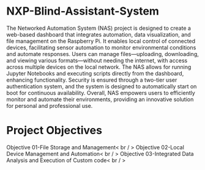 # NXP-Blind-Assistant-System

The Networked Automation System (NAS) project is designed to create a web-based dashboard that integrates automation, data visualization, and file management on the Raspberry Pi. It enables local control of connected devices, facilitating sensor automation to monitor environmental conditions and automate responses. Users can manage files—uploading, downloading, and viewing various formats—without needing the internet, with access across multiple devices on the local network. The NAS allows for running Jupyter Notebooks and executing scripts directly from the dashboard, enhancing functionality. Security is ensured through a two-tier user authentication system, and the system is designed to automatically start on boot for continuous availability. Overall, NAS empowers users to efficiently monitor and automate their environments, providing an innovative solution for personal and professional use.

# Project Objectives
Objective 01-File Storage and Management< br / > 
Objective 02-Local Device Management and Automation< br / > 
Objective 03-Integrated Data Analysis and Execution of Custom code< br / > 
